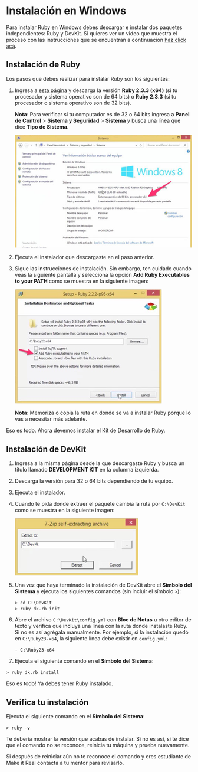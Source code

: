 # Instalación en Windows

Para instalar Ruby en Windows debes descargar e instalar dos paquetes independientes: Ruby y DevKit. Si quieres ver un video que muestra el proceso con las instrucciones que se encuentran a continuación [haz click acá](https://makeitreal.wistia.com/medias/s3dvclbol2).

## Instalación de Ruby

Los pasos que debes realizar para instalar Ruby son los siguientes:

1. Ingresa a [esta página](https://rubyinstaller.org/downloads/) y descarga la versión **Ruby 2.3.3 (x64)** (si tu procesador y sistema operativo son de 64 bits) o **Ruby 2.3.3** (si tu procesador o sistema operativo son de 32 bits).

   **Nota**: Para verificar si tu computador es de 32 o 64 bits ingresa a **Panel de Control** > **Sistema y Seguridad** > **Sistema** y busca una línea que dice **Tipo de Sistema**.

   ![Tipo de Sistema](images/windows-system.jpg)

2. Ejecuta el instalador que descargaste en el paso anterior.

3. Sigue las instrucciones de instalación. Sin embargo, ten cuidado cuando veas la siguiente pantalla y selecciona la opción **Add Ruby Executables to your PATH** como se muestra en la siguiente imagen:

   ![Instalador Ruby](images/windows-ruby-path.jpg)

   **Nota**: Memoriza o copia la ruta en donde se va a instalar Ruby porque lo vas a necesitar más adelante.

Eso es todo. Ahora devemos instalar el Kit de Desarrollo de Ruby.

## Instalación de DevKit

1. Ingresa a la misma página desde la que descargaste Ruby y busca un título llamado **DEVELOPMENT KIT** en la columna izquierda.

2. Descarga la versión para 32 o 64 bits dependiendo de tu equipo.

3. Ejecuta el instalador.

4. Cuando te pida dónde extraer el paquete cambia la ruta por `C:\DevKit` como se muestra en la siguiente imagen:

   ![Ruta DevKit](images/extract-devkit.jpg)

5. Una vez que haya terminado la instalación de DevKit abre el **Símbolo del Sistema** y ejecuta los siguientes comandos (sin incluir el símbolo `>`):

   ```
   > cd C:\DevKit
   > ruby dk.rb init
   ```

6. Abre el archivo `C:\DevKit\config.yml` con **Bloc de Notas** u otro editor de texto y verifica que incluya una línea con la ruta donde instalaste Ruby. Si no es así agrégala manualmente. Por ejemplo, si la instalación quedó en `C:\Ruby23-x64`, la siguiente línea debe existir en `config.yml`:

   ```
   - C:\Ruby23-x64
   ```

7. Ejecuta el siguiente comando en el **Símbolo del Sistema**:

  ```
  > ruby dk.rb install
  ```

Eso es todo! Ya debes tener Ruby instalado.

## Verifica tu instalación

Ejecuta el siguiente comando en el **Símbolo del Sistema**:

```
> ruby -v
```

Te debería mostrar la versión que acabas de instalar. Si no es así, si te dice que el comando no se reconoce, reinicia tu máquina y prueba nuevamente.

Si después de reiniciar aún no te reconoce el comando y eres estudiante de Make it Real contacta a tu mentor para revisarlo.
